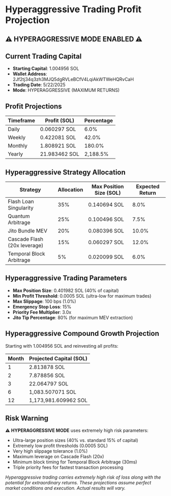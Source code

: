# Hyperaggressive Trading Profit Projection

## ⚠️ HYPERAGGRESSIVE MODE ENABLED ⚠️

## Current Trading Capital
- **Starting Capital**: 1.004956 SOL
- **Wallet Address**: 2Jf2tj34q3zh3MJQ5dgRVLeBCfV4LqiAkWTWeHQRvCaH
- **Trading Date**: 5/22/2025
- **Mode**: HYPERAGGRESSIVE (MAXIMUM RETURNS)

## Profit Projections

| Timeframe | Profit (SOL) | Percentage |
|-----------|--------------|------------|
| Daily     | 0.060297 SOL | 6.0% |
| Weekly    | 0.422081 SOL | 42.0% |
| Monthly   | 1.808921 SOL | 180.0% |
| Yearly    | 21.983462 SOL | 2,188.5% |

## Hyperaggressive Strategy Allocation

| Strategy | Allocation | Max Position Size (SOL) | Expected Return |
|----------|------------|-------------------------|----------------|
| Flash Loan Singularity | 35% | 0.140694 SOL | 8.0% |
| Quantum Arbitrage | 25% | 0.100496 SOL | 7.5% |
| Jito Bundle MEV | 20% | 0.080396 SOL | 10.0% |
| Cascade Flash (20x leverage) | 15% | 0.060297 SOL | 12.0% |
| Temporal Block Arbitrage | 5% | 0.020099 SOL | 6.0% |

## Hyperaggressive Trading Parameters

- **Max Position Size**: 0.401982 SOL (40% of capital)
- **Min Profit Threshold**: 0.0005 SOL (ultra-low for maximum trades)
- **Max Slippage**: 100 bps (1.0%)
- **Emergency Stop Loss**: 15%
- **Priority Fee Multiplier**: 3.0x
- **Jito Tip Percentage**: 80% (for maximum MEV extraction)

## Hyperaggressive Compound Growth Projection

Starting with 1.004956 SOL and reinvesting all profits:

| Month | Projected Capital (SOL) |
|-------|-------------------------|
| 1     | 2.813878 SOL |
| 2     | 7.878856 SOL |
| 3     | 22.064797 SOL |
| 6     | 1,083.507071 SOL |
| 12    | 1,173,981.609962 SOL |

## Risk Warning

⚠️ **HYPERAGGRESSIVE MODE** uses extremely high risk parameters:

- Ultra-large position sizes (40% vs. standard 15% of capital)
- Extremely low profit thresholds (0.0005 SOL)
- Very high slippage tolerance (1.0%)
- Maximum leverage on Cascade Flash (20x)
- Minimum block timing for Temporal Block Arbitrage (30ms)
- Triple priority fees for fastest transaction processing

*Hyperaggressive trading carries extremely high risk of loss along with the potential for extraordinary returns. These projections assume perfect market conditions and execution. Actual results will vary.*
